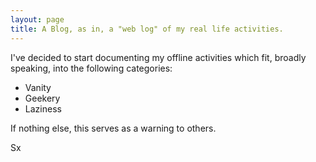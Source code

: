 ```yaml
---
layout: page
title: A Blog, as in, a "web log" of my real life activities.
---
```


I've decided to start documenting my offline activities which fit, broadly speaking, into the following categories:
* Vanity
* Geekery
* Laziness

If nothing else, this serves as a warning to others.

Sx
